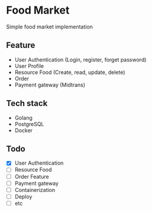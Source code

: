 # Food Market 
Simple food market implementation

## Feature 
* User Authentication (Login, register, forget password)
* User Profile  
* Resource Food (Create, read, update, delete)
* Order 
* Payment gateway (Midtrans) 

## Tech stack 
* Golang 
* PostgreSQL 
* Docker 

## Todo
- [x] User Authentication 
- [ ] Resource Food 
- [ ] Order Feature
- [ ] Payment gateway
- [ ] Containerization
- [ ] Deploy 
- [ ] etc
